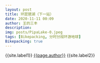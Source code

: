 ```yaml
---
layout: post
title: 环琵琶湖（下一站）
date: 2020-11-11 00:09
author: 王的三丰
description:
img: posts/PipaLake-0.jpeg
tags: [Bikepacking, 分时分段环游地球]
Bikepacking: true
---
```

{{site.label1}} <a href="/about">{{page.author}}</a> {{site.label2}}
